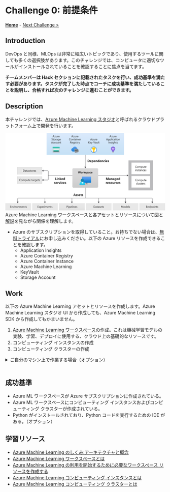 # Challenge 0: 前提条件

**[Home](../README.md)** - [Next Challenge >](./Challenge-01.md)

## Introduction

DevOps と同様、MLOps は非常に幅広いトピックであり、使用するツールに関しても多くの選択肢があります。このチャレンジでは、コンピュータに適切なツールがインストールされていることを確認することに焦点を当てます。

**チームメンバーは Hack セクションに記載されたタスクを行い、成功基準を満たす必要があります。タスクが完了した時点でコーチに成功基準を満たしていることを説明し、合格すれば次のチャレンジに進むことができます。**

## Description

本チャレンジでは、[Azure Machine Learning スタジオ](https://docs.microsoft.com/ja-jp/azure/machine-learning/overview-what-is-machine-learning-studio)と呼ばれるクラウドプラットフォーム上で開発を行います。

![Azure Machine Learning Workspace](./images/001.png)
Azure Machine Learning ワークスペースと各アセットとリソースについて図と[解説](https://docs.microsoft.com/ja-jp/azure/machine-learning/concept-azure-machine-learning-architecture)を見ながら関係を理解します。

- Azure のサブスクリプションを取得していること。お持ちでない場合は、[無料トライアル](https://azure.microsoft.com/free/)にお申し込みください。以下の Azure リソースを作成できることを確認します。
  - Application Insights
  - Azure Container Registry
  - Azure Container Instance
  - Azure Machine Learning
  - KeyVault
  - Storage Account

## Work
以下の Azure Machine Learning アセットとリソースを作成します。Azure Machine Learning スタジオ UI から作成しても、Azure Machine Learning SDK から作成してもかまいません。
1. [Azure Machine Learning ワークスペース](https://ml.azure.com/)の作成。これは機械学習モデルの実験、学習、デプロイに使用する、クラウド上の基礎的なリソースです。
1. コンピューティング インスタンスの作成
1. コンピューティング クラスターの作成

<details><summary>ご自分のマシン上で作業する場合（オプション）</summary><div>

- Python のインストール、バージョンは最低でも 3.6.5 です。データサイエンス系の作業には Anaconda がより好ましい。
  - Anaconda - <https://docs.anaconda.com/anaconda/install/windows/>
  - Miniconda - <https://docs.conda.io/en/latest/miniconda.html>
  - Python - <https://www.python.org/downloads/>

  **Note:** 自分の OS の環境を壊さずに OpenHack 用の conda 環境を用意するのがおすすめです。インストールができない方は、Azure Machine Learning の Notebook 上で実行してください。

- Python モジュールが pip 経由でダウンロード可能であることを確認する（[PyPI](https://pypi.org)から、または内部のパッケージマネージャから）。
  - requirement.txt を参照
  - pip install -r requiments.txt
- Visual Studio Code または任意の Python IDE（Jupyter Notebook がよく使われます）
  - Python extensions


</div></details>

<br/>

## 成功基準

- Azure ML ワークスペースが Azure サブスクリプションに作成されている。
- Azure ML ワークスペースにコンピューティング インスタンスおよびコンピューティング クラスターが作成されている。
- Python がインストールされており、Python コードを実行するための IDE がある。（オプション）

## 学習リソース
- [Azure Machine Learning のしくみ:アーキテクチャと概念](https://docs.microsoft.com/azure/machine-learning/concept-azure-machine-learning-architecture)
- [Azure Machine Learning ワークスペースとは](https://docs.microsoft.com/ja-jp/azure/machine-learning/concept-workspace)
- [Azure Machine Learning の利用を開始するために必要なワークスペース リソースを作成する](https://docs.microsoft.com/azure/machine-learning/quickstart-create-resources)
- [Azure Machine Learning コンピューティング インスタンスとは](https://docs.microsoft.com/ja-jp/azure/machine-learning/concept-compute-instance)
- [Azure Machine Learning コンピューティング クラスターとは](https://docs.microsoft.com/ja-jp/azure/machine-learning/how-to-create-attach-compute-cluster)